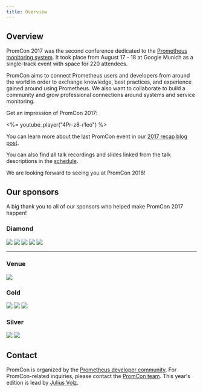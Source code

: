 ```yaml
---
title: Overview
---
```


## Overview

PromCon 2017 was the second conference dedicated to the
[Prometheus monitoring system](https://prometheus.io/). It took place from August
17 - 18 at Google Munich as a single-track event with space for 220 attendees.

PromCon aims to connect Prometheus users and developers from around the world in
order to exchange knowledge, best practices, and experience gained around using
Prometheus. We also want to collaborate to build a community and grow
professional connections around systems and service monitoring.

Get an impression of PromCon 2017:

<%= youtube_player("4Pr-z8-r1eo") %>

You can learn more about the last PromCon event in our
[2017 recap blog post](https://prometheus.io/blog/2017/09/04/promcon-2017-recap/).

You can also find all talk recordings and slides linked from the talk descriptions in the [schedule](/2017-munich/schedule).

We are looking forward to seeing you at PromCon 2018!

## Our sponsors

A big thank you to all of our sponsors who helped make PromCon 2017 happen!

<h3>Diamond</h3>
<div class="sponsor-logos">
  <a href="http://www.robustperception.io/"><img src="/assets/robust_perception_logo.png" class="logo"/></a>
  <a href="https://www.weave.works/"><img src="/assets/weave_logo.png" class="logo"/></a>
  <a href="https://cncf.io/"><img src="/assets/cncf_logo.svg" class="logo"/></a>
  <a href="https://www.influxdata.com/"><img src="/assets/influxdata_logo.svg" class="logo"/></a>
  <a href="https://about.gitlab.com/"><img src="/assets/gitlab_logo.svg" class="logo narrow"/></a>
</div>

<hr>

<h3>Venue</h3>
<div class="sponsor-logos">
  <a href="https://google.com/"><img src="/assets/google_cloud_platform_logo.png" class="logo"/></a>
</div>

<h3>Gold</h3>
<div class="sponsor-logos">
  <a href="https://soundcloud.com/"><img src="/assets/soundcloud_logo.png" class="logo narrow"/></a>
  <a href="https://redhat.com/"><img src="/assets/redhat_logo.svg" class="logo"/></a>
  <a href="https://www.consol.de/"><img src="/assets/consol_logo.jpg" class="logo"/></a>
</div>

<h3>Silver</h3>
<div class="sponsor-logos">
  <a href="https://www.justwatch.com/"><img src="/assets/justwatch_logo.png" class="logo"/></a>
  <a href="https://www.percona.com/"><img src="/assets/percona_logo.png" class="logo"/></a>
</div>

## Contact

PromCon is organized by the [Prometheus developer
community](https://prometheus.io/community/). For PromCon-related inquiries,
please contact the [PromCon team](mailto:promcon-organizers@googlegroups.com).
This year's edition is lead by [Julius Volz](speakers/julius-volz/).
